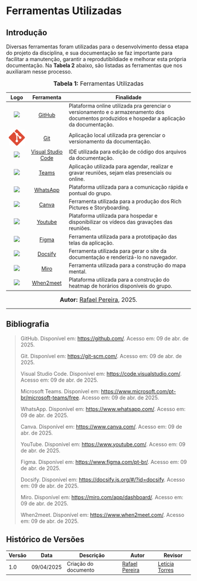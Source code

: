 # Ferramentas Utilizadas

## Introdução

Diversas ferramentas foram utilizadas para o desenvolvimento dessa etapa do projeto da disciplina, e sua documentação se faz importante para facilitar a manutenção, garantir a reprodutibildiade e melhorar esta própria documentação.
Na **Tabela 2** abaixo, são listadas as ferramentas que nos auxiliaram nesse processo.


<font size="3"><p style="text-align: center"><b>Tabela 1:</b> Ferramentas Utilizadas</p></font>


| Logo | Ferramenta | Finalidade |
| :-----: | :----: | ----------- |
| <img src="./Base/Extra/assets/LogoGitHub.svg" width="75"> | [GitHub](https://github.com/) | Plataforma online utilizada pra gerenciar o versionamento e o armazenamento dos documentos produzidos e hospedar a aplicação da documentação. |
| <img src="/docs/Base/Extra/assets/LogoGit.svg" width="75">  | [Git](https://git-scm.com/) | Aplicação local utilizada pra gerenciar o versionamento da documentação. |
|   <img src="/2025.1-T02-_G7_PlanetarioVirtual_Entrega_01/Base/Extra/assets/LogoVSCode.svg" width="75">    | [Visual Studio Code](https://code.visualstudio.com/) | IDE utilizada para edição de código dos arquivos da documentação. |
|   <img src="2025.1-T02-_G7_PlanetarioVirtual_Entrega_01/Base/Extra/assets/LogoTeams.svg" width="75">      | [Teams](https://www.microsoft.com/pt-br/microsoft-teams/free) | Aplicação utilizada para agendar, realizar e gravar reuniões, sejam elas presenciais ou online. |
|    <img src="../Base/Extra/assets/LogoWhatsApp.svg" width="75">    | [WhatsApp](https://www.whatsapp.com/) | Plataforma utilizada para a comunicação rápida e pontual do grupo. |
|     <img src="../docs/Base/Extra/assets/LogoCanva.svg" width="75">    | [Canva](https://www.canva.com/) | Ferramenta utilizada para a produção dos Rich Pictures e Storyboarding. |
|   <img src="/Base/Extra/assets/LogoYoutube.svg" width="75">  | [Youtube](https://www.youtube.com/) | Plataforma utilizada para hospedar e disponibilizar os vídeos das gravações das reuniões. |
|    <img src="/Base/Extra/assets/LogoFigma.svg" width="75">   | [Figma](https://www.figma.com/pt-br/) | Ferramenta utilizada para a prototipação das telas da aplicação. |
|   <img src="/Base/Extra/assets/LogoDocsify.png" width="75">  | [Docsify](https://docsify.js.org/#/?id=docsify) | Ferramenta utilizada para gerar o site da documentação e renderizá-lo no navegador. |
|  <img src="/Base/Extra/assets/LogoMiro.svg" width="75">  | [Miro](https://miro.com/app/dashboard/) | Ferramenta utilizada para a construção do mapa mental. |
|  <img src="/Base/Extra/assets/LogoWhen2meet.png" width="75">   | [When2meet](https://www.when2meet.com/) | Plataforma utilizada para a construção do heatmap de horários disponíveis do grupo. |

<font size="3"><p style="text-align: center"><b>Autor:</b> [Rafael Pereira](https://github.com/rafgpereira), 2025.</p></font>

---

## Bibliografia

> GitHub. Disponível em: https://github.com/. Acesso em: 09 de abr. de 2025.  
> 
> Git. Disponível em: https://git-scm.com/. Acesso em: 09 de abr. de 2025.  
> 
> Visual Studio Code. Disponível em: https://code.visualstudio.com/. Acesso em: 09 de abr. de 2025.  
> 
> Microsoft Teams. Disponível em: https://www.microsoft.com/pt-br/microsoft-teams/free. Acesso em: 09 de abr. de 2025.  
> 
> WhatsApp. Disponível em: https://www.whatsapp.com/. Acesso em: 09 de abr. de 2025.  
> 
> Canva. Disponível em: https://www.canva.com/. Acesso em: 09 de abr. de 2025.  
> 
> YouTube. Disponível em: https://www.youtube.com/. Acesso em: 09 de abr. de 2025.  
> 
> Figma. Disponível em: https://www.figma.com/pt-br/. Acesso em: 09 de abr. de 2025.  
> 
> Docsify. Disponível em: https://docsify.js.org/#/?id=docsify. Acesso em: 09 de abr. de 2025.  
> 
> Miro. Disponível em: https://miro.com/app/dashboard/. Acesso em: 09 de abr. de 2025.  
> 
> When2meet. Disponível em: https://www.when2meet.com/. Acesso em: 09 de abr. de 2025.  




## Histórico de Versões

| Versão | Data       | Descrição                                      | Autor               | Revisor            |
|--------|------------|------------------------------------------------|---------------------|--------------------|
| 1.0    | 09/04/2025 | Criação do documento |  [Rafael Pereira](https://github.com/rafgpereira)  | [Letícia Torres](https://github.com/leticiatmartins)          |
